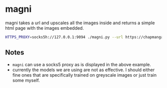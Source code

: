 # magni
magni takes a url and upscales all the images inside and returns a simple html page with the images embedded.</br>

```sh
HTTPS_PROXY=socks5h://127.0.0.1:9094 ./magni.py --url https://chapmanganato.com/manga-dt980702/chapter-184
```

## Notes
* `magni` can use a socks5 proxy as is displayed in the above example.</br>
* currently the models we are using are not as effective. I should either fine ones that are specifically trained on greyscale images or just train some myself.</br>
